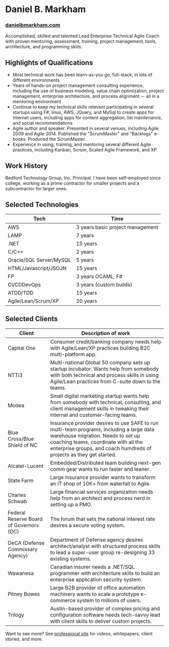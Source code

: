 # Daniel B. Markham
### [danielbmarkham.com](http://danielbmarkham.com "Professional Site")
Accomplished, skilled and talented Lead Enterprise Technical Agile Coach with proven mentoring, assessment, training, project management, tools, architecture, and programming skills.
## Highlights of Qualifications
* Most technical work has been learn-as-you go, full-stack, in lots of different environments
* Years of hands-on project management consulting experience, including the use of business modeling, value chain optimization, project management, enterprise architecture, and process alignment -- all in a mentoring environment
* Continue to keep my technical skills relevant participating in several startups using F#, linux, AWS, JQuery, and MySql to create apps for internet users, including apps for content aggregation, list maintenance, and social recommendations
* Agile author and speaker. Presented in several venues, including Agile 2009 and Agile 2014. Published the "ScrumMaster" and "Backlogs" e-books. Produced the ScrumMaster
* Experience in using, training, and mentoring several different Agile practices, including Kanban, Scrum, Scaled Agile Framework, and XP

## Work History
Bedford Technology Group, Inc. Principal. I have been self-employed since college, working as a prime contractor for smaller projects and a subcontractor for larger ones.

## Selected Technologies
| Tech   | Time |
| ------ | ------------------- |
| AWS    |  3 years basic project management|
| LAMP   |  7 years |
| .NET   |  15 years|
| C/C++   |  2 years|
| Oracle/SQL Server/MySQL   | 5 years  |
| HTML/Javascript/JSOJN   | 15 years |
| FP   |  3 years OCAML, F#|
| CI/CDDevOps   |  3 years (custom builds) |
| ATDD/TDD   |  15 years |
| Agile/Lean/Scrum/XP   |  20 years |

## Selected Clients
| Client | Description of work |
| ------ | ----------- |
| Capital One   | Consumer credit/banking company needs help with Agile/Lean/XP practices building B2C multi-platform app. |
| NTTi3   | Multi-national Global 50 company sets up startup incubator. Wants help from somebody with both technical and process skills in using Agile/Lean practices from C-suite down to the teams. |
| Modea   | Small digital marketing startup wants help from somebody with technical, consulting, and client management skills in tweaking their internal and customer-facing teams. |
| Blue Cross/Blue Shield of NC   | Insurance provider desires to use SAFE to run multi-team programs, including a large data warehouse migration. Needs to set up coaching teams, coordinate with all the enterprise groups, and coach humdreds of projects as they get started. |
| Alcatel-Lucent   | Embedded/Distributed team building next-gen comm gear wants to run faster and leaner. |
| State Farm   | Large insurance provider wants to transform an IT shop of 10K+ from waterfall to Agile. |
| Charles Schwab   | Large financial services organization needs help from an architect and process nerd in setting up a PMO. |
| Federal Reserve Board of Governors (DC)   | The forum that sets the national interest rate desires a secure voting system. |
| DeCA (Defense Commissary Agency)   | Department of Defense agency desires architect/analyst with structured process skills to lead a super-user group re-designing 33 existing systems.  |
| Wawanesa   | Canadian insurer needs a .NET/SQL programmer with architecture skills to build an enterprise application security system. |
| Pitney Bowes   | Large B2B provider of office automation machinery wants to scale a prototype e-commerce system to millions of users.  |
| Trilogy   | Austin-based provider of complex pricing and configuration software needs tech-savvy lead with client skills to deliver custom projects.  |



Want to see more? See [professional site](http://danielbmarkham.com) for videos, whitepapers, client stories, and more.